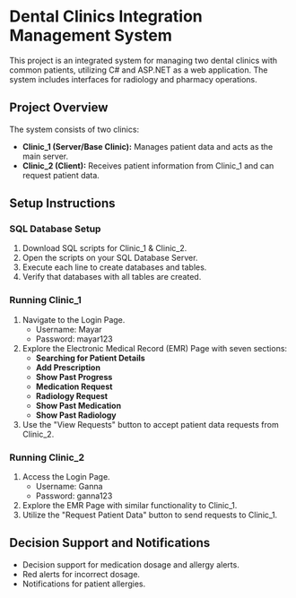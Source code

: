 # Dental Clinics Integration Management System

This project is an integrated system for managing two dental clinics with common patients, utilizing C# and ASP.NET as a web application. The system includes interfaces for radiology and pharmacy operations.

## Project Overview

The system consists of two clinics:
- **Clinic_1 (Server/Base Clinic):** Manages patient data and acts as the main server.
- **Clinic_2 (Client):** Receives patient information from Clinic_1 and can request patient data.

## Setup Instructions

### SQL Database Setup
1. Download SQL scripts for Clinic_1 & Clinic_2.
2. Open the scripts on your SQL Database Server.
3. Execute each line to create databases and tables.
4. Verify that databases with all tables are created.

### Running Clinic_1
1. Navigate to the Login Page.
   - Username: Mayar
   - Password: mayar123
2. Explore the Electronic Medical Record (EMR) Page with seven sections:
   - **Searching for Patient Details**
   - **Add Prescription**
   - **Show Past Progress**
   - **Medication Request**
   - **Radiology Request**
   - **Show Past Medication**
   - **Show Past Radiology**
3. Use the "View Requests" button to accept patient data requests from Clinic_2.

### Running Clinic_2
1. Access the Login Page.
   - Username: Ganna
   - Password: ganna123
2. Explore the EMR Page with similar functionality to Clinic_1.
3. Utilize the "Request Patient Data" button to send requests to Clinic_1.

## Decision Support and Notifications

- Decision support for medication dosage and allergy alerts.
- Red alerts for incorrect dosage.
- Notifications for patient allergies.



